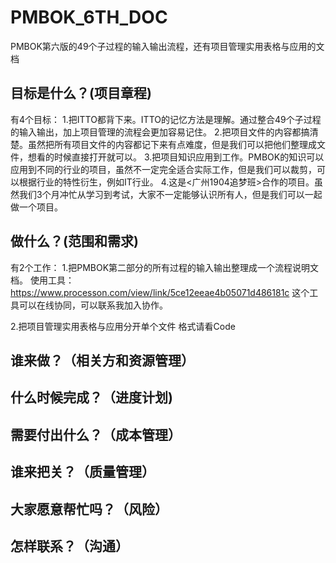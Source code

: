 # PMBOK_6TH_DOC
PMBOK第六版的49个子过程的输入输出流程，还有项目管理实用表格与应用的文档

## 目标是什么？(项目章程)
有4个目标：
1.把ITTO都背下来。ITTO的记忆方法是理解。通过整合49个子过程的输入输出，加上项目管理的流程会更加容易记住。
2.把项目文件的内容都搞清楚。虽然把所有项目文件的内容都记下来有点难度，但是我们可以把他们整理成文件，想看的时候直接打开就可以。
3.把项目知识应用到工作。PMBOK的知识可以应用到不同的行业的项目，虽然不一定完全适合实际工作，但是我们可以裁剪，可以根据行业的特性衍生，例如IT行业。
4.这是<广州1904追梦班>合作的项目。虽然我们3个月冲忙从学习到考试，大家不一定能够认识所有人，但是我们可以一起做一个项目。

## 做什么？(范围和需求)
有2个工作：
1.把PMBOK第二部分的所有过程的输入输出整理成一个流程说明文档。
使用工具：
https://www.processon.com/view/link/5ce12eeae4b05071d486181c
这个工具可以在线协同，可以联系我加入协作。

2.把项目管理实用表格与应用分开单个文件
格式请看Code

## 谁来做？（相关方和资源管理）


## 什么时候完成？（进度计划)

## 需要付出什么？（成本管理）

## 谁来把关？（质量管理）

## 大家愿意帮忙吗？（风险）

## 怎样联系？（沟通）
